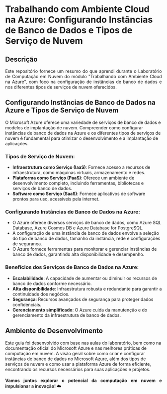 # Trabalhando com Ambiente Cloud na Azure: Configurando Instâncias de Banco de Dados e Tipos de Serviço de Nuvem

## Descrição

<p align="justify">
Este repositório fornece um resumo do que aprendi durante o Laboratório de Computação em Nuvem do módulo "Trabalhando com Ambiente Cloud na Azure", com foco na configuração de instâncias de banco de dados e nos diferentes tipos de serviços de nuvem oferecidos.
</p>

## Configurando Instâncias de Banco de Dados na Azure e Tipos de Serviço de Nuvem

O Microsoft Azure oferece uma variedade de serviços de banco de dados e modelos de implantação de nuvem. Compreender como configurar instâncias de banco de dados na Azure e os diferentes tipos de serviços de nuvem é fundamental para otimizar o desenvolvimento e a implantação de aplicações.

### Tipos de Serviço de Nuvem:

* **Infraestrutura como Serviço (IaaS)**: Fornece acesso a recursos de infraestrutura, como máquinas virtuais, armazenamento e redes.
* **Plataforma como Serviço (PaaS)**: Oferece um ambiente de desenvolvimento completo, incluindo ferramentas, bibliotecas e serviços de banco de dados.
* **Software como Serviço (SaaS)**: Fornece aplicativos de software prontos para uso, acessíveis pela internet.

### Configurando Instâncias de Banco de Dados na Azure:

* O Azure oferece diversos serviços de banco de dados, como Azure SQL Database, Azure Cosmos DB e Azure Database for PostgreSQL.
* A configuração de uma instância de banco de dados envolve a seleção do tipo de banco de dados, tamanho da instância, rede e configurações de segurança.
* O Azure fornece ferramentas para monitorar e gerenciar instâncias de banco de dados, garantindo alta disponibilidade e desempenho.

### Benefícios dos Serviços de Banco de Dados na Azure:

* **Escalabilidade**: A capacidade de aumentar ou diminuir os recursos de banco de dados conforme necessário.
* **Alta disponibilidade**: Infraestrutura robusta e redundante para garantir a continuidade dos negócios.
* **Segurança**: Recursos avançados de segurança para proteger dados confidenciais.
* **Gerenciamento simplificado**: O Azure cuida da manutenção e do gerenciamento da infraestrutura de banco de dados.

## Ambiente de Desenvolvimento

Este guia foi desenvolvido com base nas aulas do laboratório, bem como na documentação oficial do Microsoft Azure e nas melhores práticas de computação em nuvem.
A visão geral sobre como criar e configurar instâncias de banco de dados no Microsoft Azure, além dos tipos de serviços de nuvem e como usar a plataforma Azure de forma eficiente, encontrando os recursos necessários para suas aplicações e projetos.

<h4 align="justify">

Vamos juntos explorar o potencial da computação em nuvem e impulsionar a inovação! ☁️
